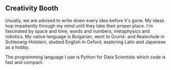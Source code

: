 ## Creativity Booth
Usually, we are advised to write down every idea before it's gone. My ideas hop impatiently through my mind until they take their proper place. I'm fascinated by space and time, words and numbers, metaphysics and robotics. My native language is Bulgarian, went to Grund- and Realschule in Schleswig-Holstein, studied English in Oxford, exploring Latin and Japanese as a hobby.

The programming language I use is Python for Data Scientists which code is fast and compact.
